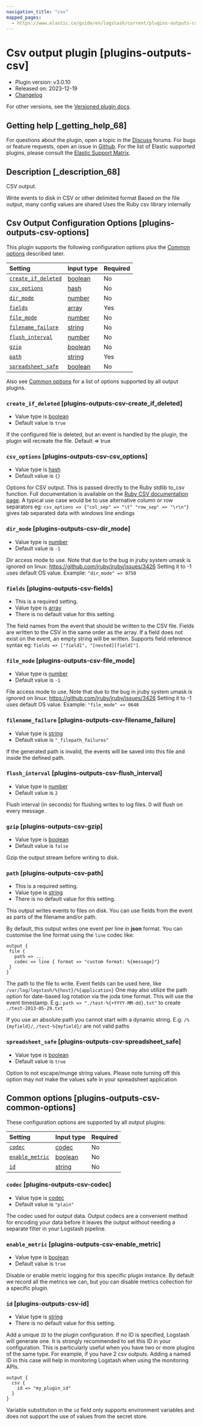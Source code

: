 ```yaml
---
navigation_title: "csv"
mapped_pages:
  - https://www.elastic.co/guide/en/logstash/current/plugins-outputs-csv.html
---
```


# Csv output plugin [plugins-outputs-csv]

* Plugin version: v3.0.10
* Released on: 2023-12-19
* [Changelog](https://github.com/logstash-plugins/logstash-output-csv/blob/v3.0.10/CHANGELOG.md)

For other versions, see the [Versioned plugin docs](https://www.elastic.co/guide/en/logstash-versioned-plugins/current/output-csv-index.html).

## Getting help [_getting_help_68]

For questions about the plugin, open a topic in the [Discuss](http://discuss.elastic.co) forums. For bugs or feature requests, open an issue in [Github](https://github.com/logstash-plugins/logstash-output-csv). For the list of Elastic supported plugins, please consult the [Elastic Support Matrix](https://www.elastic.co/support/matrix#logstash_plugins).

## Description [_description_68]

CSV output.

Write events to disk in CSV or other delimited format Based on the file output, many config values are shared Uses the Ruby csv library internally

## Csv Output Configuration Options [plugins-outputs-csv-options]

This plugin supports the following configuration options plus the [Common options](plugins-outputs-csv.md#plugins-outputs-csv-common-options) described later.

| Setting | Input type | Required |
| :- | :- | :- |
| [`create_if_deleted`](plugins-outputs-csv.md#plugins-outputs-csv-create_if_deleted) | [boolean](value-types.md#boolean) | No |
| [`csv_options`](plugins-outputs-csv.md#plugins-outputs-csv-csv_options) | [hash](value-types.md#hash) | No |
| [`dir_mode`](plugins-outputs-csv.md#plugins-outputs-csv-dir_mode) | [number](value-types.md#number) | No |
| [`fields`](plugins-outputs-csv.md#plugins-outputs-csv-fields) | [array](value-types.md#array) | Yes |
| [`file_mode`](plugins-outputs-csv.md#plugins-outputs-csv-file_mode) | [number](value-types.md#number) | No |
| [`filename_failure`](plugins-outputs-csv.md#plugins-outputs-csv-filename_failure) | [string](value-types.md#string) | No |
| [`flush_interval`](plugins-outputs-csv.md#plugins-outputs-csv-flush_interval) | [number](value-types.md#number) | No |
| [`gzip`](plugins-outputs-csv.md#plugins-outputs-csv-gzip) | [boolean](value-types.md#boolean) | No |
| [`path`](plugins-outputs-csv.md#plugins-outputs-csv-path) | [string](value-types.md#string) | Yes |
| [`spreadsheet_safe`](plugins-outputs-csv.md#plugins-outputs-csv-spreadsheet_safe) | [boolean](value-types.md#boolean) | No |

Also see [Common options](plugins-outputs-csv.md#plugins-outputs-csv-common-options) for a list of options supported by all output plugins.

### `create_if_deleted` [plugins-outputs-csv-create_if_deleted]

* Value type is [boolean](value-types.md#boolean)
* Default value is `true`

If the configured file is deleted, but an event is handled by the plugin, the plugin will recreate the file. Default ⇒ true

### `csv_options` [plugins-outputs-csv-csv_options]

* Value type is [hash](value-types.md#hash)
* Default value is `{}`

Options for CSV output. This is passed directly to the Ruby stdlib to\_csv function. Full documentation is available on the [Ruby CSV documentation page](http://ruby-doc.org/stdlib-2.0.0/libdoc/csv/rdoc/index.html). A typical use case would be to use alternative column or row separators eg: `csv_options => {"col_sep" => "\t" "row_sep" => "\r\n"}` gives tab separated data with windows line endings

### `dir_mode` [plugins-outputs-csv-dir_mode]

* Value type is [number](value-types.md#number)
* Default value is `-1`

Dir access mode to use. Note that due to the bug in jruby system umask is ignored on linux: <https://github.com/jruby/jruby/issues/3426> Setting it to -1 uses default OS value. Example: `"dir_mode" => 0750`

### `fields` [plugins-outputs-csv-fields]

* This is a required setting.
* Value type is [array](value-types.md#array)
* There is no default value for this setting.

The field names from the event that should be written to the CSV file. Fields are written to the CSV in the same order as the array. If a field does not exist on the event, an empty string will be written. Supports field reference syntax eg: `fields => ["field1", "[nested][field]"]`.

### `file_mode` [plugins-outputs-csv-file_mode]

* Value type is [number](value-types.md#number)
* Default value is `-1`

File access mode to use. Note that due to the bug in jruby system umask is ignored on linux: <https://github.com/jruby/jruby/issues/3426> Setting it to -1 uses default OS value. Example: `"file_mode" => 0640`

### `filename_failure` [plugins-outputs-csv-filename_failure]

* Value type is [string](value-types.md#string)
* Default value is `"_filepath_failures"`

If the generated path is invalid, the events will be saved into this file and inside the defined path.

### `flush_interval` [plugins-outputs-csv-flush_interval]

* Value type is [number](value-types.md#number)
* Default value is `2`

Flush interval (in seconds) for flushing writes to log files. 0 will flush on every message.

### `gzip` [plugins-outputs-csv-gzip]

* Value type is [boolean](value-types.md#boolean)
* Default value is `false`

Gzip the output stream before writing to disk.

### `path` [plugins-outputs-csv-path]

* This is a required setting.
* Value type is [string](value-types.md#string)
* There is no default value for this setting.

This output writes events to files on disk. You can use fields from the event as parts of the filename and/or path.

By default, this output writes one event per line in **json** format. You can customise the line format using the `line` codec like:

```
output {
 file {
   path => ...
   codec => line { format => "custom format: %{message}"}
 }
}
```

The path to the file to write. Event fields can be used here, like `/var/log/logstash/%{host}/%{application}` One may also utilize the path option for date-based log rotation via the joda time format. This will use the event timestamp. E.g.: `path => "./test-%{+YYYY-MM-dd}.txt"` to create `./test-2013-05-29.txt`

If you use an absolute path you cannot start with a dynamic string. E.g: `/%{myfield}/`, `/test-%{myfield}/` are not valid paths

### `spreadsheet_safe` [plugins-outputs-csv-spreadsheet_safe]

* Value type is [boolean](value-types.md#boolean)
* Default value is `true`

Option to not escape/munge string values. Please note turning off this option may not make the values safe in your spreadsheet application

## Common options [plugins-outputs-csv-common-options]

These configuration options are supported by all output plugins:

| Setting | Input type | Required |
| :- | :- | :- |
| [`codec`](plugins-outputs-csv.md#plugins-outputs-csv-codec) | [codec](value-types.md#codec) | No |
| [`enable_metric`](plugins-outputs-csv.md#plugins-outputs-csv-enable_metric) | [boolean](value-types.md#boolean) | No |
| [`id`](plugins-outputs-csv.md#plugins-outputs-csv-id) | [string](value-types.md#string) | No |

### `codec` [plugins-outputs-csv-codec]

* Value type is [codec](value-types.md#codec)
* Default value is `"plain"`

The codec used for output data. Output codecs are a convenient method for encoding your data before it leaves the output without needing a separate filter in your Logstash pipeline.

### `enable_metric` [plugins-outputs-csv-enable_metric]

* Value type is [boolean](value-types.md#boolean)
* Default value is `true`

Disable or enable metric logging for this specific plugin instance. By default we record all the metrics we can, but you can disable metrics collection for a specific plugin.

### `id` [plugins-outputs-csv-id]

* Value type is [string](value-types.md#string)
* There is no default value for this setting.

Add a unique `ID` to the plugin configuration. If no ID is specified, Logstash will generate one. It is strongly recommended to set this ID in your configuration. This is particularly useful when you have two or more plugins of the same type. For example, if you have 2 csv outputs. Adding a named ID in this case will help in monitoring Logstash when using the monitoring APIs.

```
output {
  csv {
    id => "my_plugin_id"
  }
}
```

Variable substitution in the `id` field only supports environment variables and does not support the use of values from the secret store.
